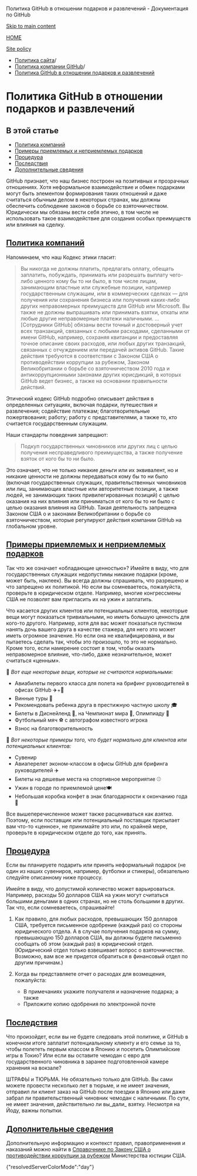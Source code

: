 Политика GitHub в отношении подарков и развлечений - Документация по GitHub

[Skip to main content](#main-content)

[HOME](/ru)

[Site policy](/ru/site-policy)

* [Политика сайта](/ru/site-policy)/
* [Политика компании GitHub](/ru/site-policy/github-company-policies)/
* [Политика GitHub в отношении подарков и развлечений](/ru/site-policy/github-company-policies/github-gifts-and-entertainment-policy)

Политика GitHub в отношении подарков и развлечений
==========

В этой статье
----------

* [Политика компаний](#company-policies)
* [Примеры приемлемых и неприемлемых подарков](#examples-of-acceptable-and-unacceptable-gifts)
* [Процедура](#process)
* [Последствия](#consequences)
* [Дополнительные сведения](#more-information)

GitHub признает, что наш бизнес построен на позитивных и прозрачных отношениях. Хотя неформальное взаимодействие и обмен подарками могут быть элементом формирования таких отношений и даже считаться обычным делом в некоторых странах, мы должны обеспечить соблюдение законов о борьбе со взяточничеством. Юридически мы обязаны вести себя этично, в том числе не использовать такое взаимодействие для создания особых преимуществ или влияния на сделку.

[Политика компаний](#company-policies)
----------

Напоминаем, что наш Кодекс этики гласит:

>
>
> Вы никогда не должны платить, предлагать оплату, обещать заплатить, побуждать, принимать или разрешать выплату чего-либо ценного кому бы то ни было, в том числе лицам, занимающим властные или служебные позиции, например государственным служащим, или в коммерческих сделках — для получения или сохранения бизнеса или получения каких-либо других неправомерных преимуществ для GitHub или Microsoft. Вы также не должны выпрашивать или принимать взятки, откаты или любые другие неправомерные платежи наличными. … [Сотрудники GitHub] обязаны вести точный и достоверный учет всех транзакций, связанных с любыми расходами, сделанными от имени GitHub, например, сохраняя квитанции и предоставляя точное описание своих расходов, или любых других транзакций, связанных с отчуждением или передачей активов GitHub. Такие действия требуются в соответствии с Законом США о противодействии коррупции за рубежом, Законом Великобритании о борьбе со взяточничеством 2010 года и антикоррупционными законами других юрисдикций, в которых GitHub ведет бизнес, а также на основании правильности действий.
>
>

Этический кодекс GitHub подробно описывает действия в определенных ситуациях, включая подарки, путешествия и развлечения; содействие платежам; благотворительные пожертвования; работу; работу с представителями, а также то, кто считается государственным служащим.

Наши стандарты поведения запрещают:

>
>
> Подкуп государственных чиновников или других лиц с целью получения несправедливого преимущества, а также получение взяток от кого бы то ни было.
>
>

Это означает, что не только никакие деньги или их эквивалент, но и никакие ценности не должны передаваться кому бы то ни было (включая государственных служащих, правительственных чиновников или лиц, занимающих властные или авторитетные позиции, а также людей, не занимающих таких привилегированных позиций) с целью оказания на них влияния или приниматься от кого бы то ни было с целью оказания влияния на GitHub. Такая деятельность запрещена Законом США о и законами Великобритании о борьбе со взяточничеством, которые регулируют действия компании GitHub на глобальном уровне.

[Примеры приемлемых и неприемлемых подарков](#examples-of-acceptable-and-unacceptable-gifts)
----------

Так что же означает «обладающие ценностью»? Имейте в виду, что для государственных служащих недопустимы никакие подарки (кроме, может быть, наклеек). Вы всегда должны спрашивать, что разрешено и что запрещено их политикой. Но если вы сомневаетесь, пожалуйста, проверьте в юридическом отделе. Например, многие конгрессмены США не позволят вам пригласить их на ужин и заплатить.

Что касается других клиентов или потенциальных клиентов, некоторые вещи могут показаться тривиальными, но иметь большую ценность для кого-то другого. Например, хотя для вас может показаться пустяком нанять дочь вашего друга в качестве стажера, для него это может иметь огромное значение. Но если она не квалифицирована, и вы пытаетесь сделать так, чтобы это произошло, то это не нормально. Кроме того, если намерение состоит в том, чтобы оказать неправомерное влияние, что-либо, даже незначительное, может считаться «ценным».

🙅 *Вот еще некоторые вещи, которые не считаются нормальными:*

* Авиабилеты первого класса для полета на брифинг руководителей в офисах GitHub ✈️+🍾
* Винные туры 🍷
* Рекомендовать ребенка друга в престижную частную школу 🎓
* Билеты в Диснейленд 👸, на Чемпионат мира 🥅, Олимпиаду 🏅
* Футбольный мяч ⚽️ с автографом известного игрока
* Взнос на благотворительность

🙆 *Вот некоторые примеры того, что будет нормально для клиентов или потенциальных клиентов:*

* Сувенир
* Авиаперелет эконом-классом в офисы GitHub для брифинга руководителей ✈️
* Билеты на дешевые места на спортивное мероприятие ⚾️
* Ужин в городе по приемлемой цене🍽
* Небольшая коробка конфет в знак благодарности к окончанию года 🍫

Все вышеперечисленное может также расцениваться как *взятка*. Поэтому, если поставщик или потенциальный поставщик присылает вам что-то «ценное», не принимайте это или, по крайней мере, проверьте в юридическом отделе до того, как принять.

[Процедура](#process)
----------

Если вы планируете подарить или принять неформальный подарок (не один из наших сувениров, например, футболки и стикеры), обязательно следуйте описанному ниже процессу.

Имейте в виду, что допустимой количество может варьироваться. Например, расходы 50 долларов США на ужин могут считаться большими деньгами в одних странах, но не столь большими в других. Так что, если сомневаетесь, спрашивайте!

1. Как правило, для любых расходов, превышающих 150 долларов США, требуется письменное одобрение (каждый раз) со стороны юридического отдела. А в случае получения подарков на сумму, превышающую 150 долларов США, вы должны будете письменно сообщать об этом (каждый раз) в юридический отдел. (Юридический отдел только взвешивает вопрос о взяточничестве. Возможно, вам все же придется обратиться в финансовый отдел по другим причинам.)

2. Когда вы представляете отчет о расходах для возмещения, пожалуйста:

   * В примечаниях укажите получателя и назначение подарка; а также
   * Приложите копию одобрения по электронной почте

[Последствия](#consequences)
----------

Что произойдет, если вы не будете следовать этой политике, и GitHub в конечном итоге заплатит потенциальному клиенту и его семье за то, чтобы полететь первым классом в Японию и посетить Олимпийские игры в Токио? Или если вы оставите чемодан с евро для государственного чиновника в заранее подготовленной камере хранения на вокзале?

ШТРАФЫ и ТЮРЬМА. Не обязательно только для GitHub. Вы сами можете провести несколько лет в тюрьме, и не имеет значения, отправил ли клиент заказ на GitHub после поездки в Японию или даже забрал ли правительственный чиновник чемодан с наличными. По сути, не имеет значения, действительно ли вы\_дали\_ взятку. Несмотря на Йоду, важны попытки.

[Дополнительные сведения](#more-information)
----------

Дополнительную информацию и контекст правил, правоприменения и наказаний можно найти в [Справочнике по Закону США о противодействии коррупции за рубежом](https://www.justice.gov/sites/default/files/criminal-fraud/legacy/2015/01/16/guide.pdf) Министерства юстиции США.

{"resolvedServerColorMode":"day"}

